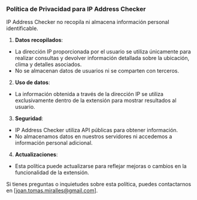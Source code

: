 

  ### Política de Privacidad para IP Address Checker
  
  IP Address Checker no recopila ni almacena información personal identificable.
  
  1. **Datos recopilados**:
  - La dirección IP proporcionada por el usuario se utiliza únicamente para realizar consultas y devolver información
  detallada sobre la ubicación, clima y detalles asociados.
  - No se almacenan datos de usuarios ni se comparten con terceros.
  
  2. **Uso de datos**:
  - La información obtenida a través de la dirección IP se utiliza exclusivamente dentro de la extensión para mostrar
  resultados al usuario.
  
  3. **Seguridad**:
  - IP Address Checker utiliza API públicas para obtener información.
  - No almacenamos datos en nuestros servidores ni accedemos a información personal adicional.
  
  4. **Actualizaciones**:
  - Esta política puede actualizarse para reflejar mejoras o cambios en la funcionalidad de la extensión.
  
  Si tienes preguntas o inquietudes sobre esta política, puedes contactarnos en [joan.tomas.miralles@gmail.com].

